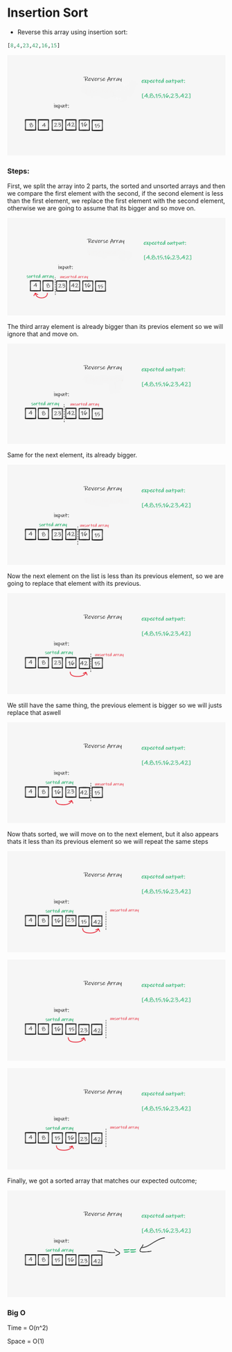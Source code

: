 # Insertion Sort


- Reverse this array using insertion sort:

```python
[8,4,23,42,16,15]
```

![insertion_sort_1](whiteboard_process/insertion-sort-1.png)

### Steps:

First, we split the array into 2 parts, the sorted and unsorted arrays and then we compare the first element with the second, if the second element is less than the first element, we replace the first element with the second element, otherwise we are going to assume that its bigger and so move on.

![insertion_sort_1](whiteboard_process/insertion-sort-2.png)

The third array element is already bigger than its previos element so we will ignore that and move on.

![insertion_sort_1](whiteboard_process/insertion-sort-3.png)

Same for the next element, its already bigger.

![insertion_sort_1](whiteboard_process/insertion-sort-4.png)

Now the next element on the list is less than its previous element, so we are going to replace that element with its previous.

![insertion_sort_1](whiteboard_process/insertion-sort-5.png)

We still have the same thing, the previous element is bigger so we will justs replace that aswell

![insertion_sort_1](whiteboard_process/insertion-sort-6.png)

Now thats sorted, we will move on to the next element, but it also appears thats it less than its previous element so we will repeat the same steps

![insertion_sort_1](whiteboard_process/insertion-sort-7.png)

![insertion_sort_1](whiteboard_process/insertion-sort-8.png)

![insertion_sort_1](whiteboard_process/insertion-sort-9.png)


Finally, we got a sorted array that matches our expected outcome;

![insertion_sort_1](whiteboard_process/insertion-sort-10.png)


### Big O

Time = O(n^2)

Space = O(1)
